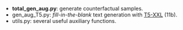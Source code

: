 - **total_gen_aug.py**: generate counterfactual samples.
- gen_aug_T5.py: *fill-in-the-blank* text generation with [T5-XXL](https://huggingface.co/t5-11b) (11b).
- utils.py: several useful auxiliary functions.
